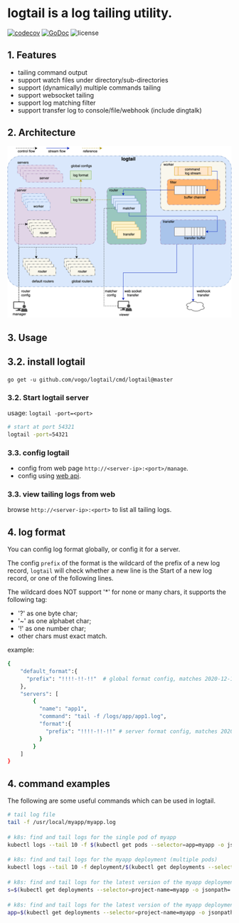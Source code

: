 # logtail is a log tailing utility.

[![codecov](https://codecov.io/gh/vogo/logtail/branch/master/graph/badge.svg)](https://codecov.io/gh/vogo/logtail)
[![GoDoc](https://godoc.org/github.com/vogo/logtail?status.svg)](https://godoc.org/github.com/vogo/logtail)
![license](https://img.shields.io/badge/license-Apache--2.0-green.svg)

## 1. Features
- tailing command output
- support watch files under directory/sub-directories
- support (dynamically) multiple commands tailing
- support websocket tailing
- support log matching filter
- support transfer log to console/file/webhook (include dingtalk)

## 2. Architecture

![](https://github.com/vogo/vogo.github.io/raw/master/logtail/logtail-architecture.png)

## 3. Usage

## 3.2. install logtail

`go get -u github.com/vogo/logtail/cmd/logtail@master`

### 3.2. Start logtail server

usage: `logtail -port=<port>`
```bash
# start at port 54321
logtail -port=54321
```

### 3.3. config logtail

* config from web page `http://<server-ip>:<port>/manage`.
* config using [web api](webapi/README.md).

### 3.3. view tailing logs from web

browse `http://<server-ip>:<port>` to list all tailing logs.


## 4. log format

You can config log format globally, or config it for a server.

The config `prefix` of the format is the wildcard of the prefix of a new log record,
`logtail` will check whether a new line is the Start of a new log record, or one of the following lines.

The wildcard does NOT support '*' for none or many chars, it supports the following tag:
- '?' as one byte char;
- '~' as one alphabet char;
- '!' as one number char;
- other chars must exact match.

example:
```bash
{
    "default_format":{
      "prefix": "!!!!-!!-!!"  # global format config, matches 2020-12-12
    },
    "servers": [
        {
          "name": "app1",
          "command": "tail -f /logs/app/app1.log",
          "format":{
            "prefix": "!!!!-!!-!!" # server format config, matches 2020-12-12
          }
        }
    ]
}
```

## 4. command examples

The following are some useful commands which can be used in logtail.

```bash
# tail log file
tail -f /usr/local/myapp/myapp.log

# k8s: find and tail logs for the single pod of myapp
kubectl logs --tail 10 -f $(kubectl get pods --selector=app=myapp -o jsonpath='{.items[*].metadata.name}')

# k8s: find and tail logs for the myapp deployment (multiple pods)
kubectl logs --tail 10 -f deployment/$(kubectl get deployments --selector=project-name=myapp -o jsonpath='{.items[*].metadata.name}')

# k8s: find and tail logs for the latest version of the myapp deployment (single pod)
s=$(kubectl get deployments --selector=project-name=myapp -o jsonpath='{.items[*].metadata.name}');s=${s##* };kubectl logs --tail 10 -f deployment/$s

# k8s: find and tail logs for the latest version of the myapp deployment (multiple pods)
app=$(kubectl get deployments --selector=project-name=myapp -o jsonpath='{.items[*].metadata.name}');app=${app##* };pods=$(kubectl get pods --selector=app=$app -o jsonpath='{.items[*].metadata.name}');cmd='';for pod in $pods; do cmd=$cmd'kubectl logs --tail 2 -f pod/'$pod$'\n'; done;cmd=${cmd::-1}; echo "$cmd"
```